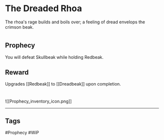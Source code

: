 # The Dreaded Rhoa
The rhoa's rage builds and boils over; a feeling of dread envelops the crimson beak.
#
## Prophecy
You will defeat Skullbeak while holding Redbeak.
## Reward
Upgrades [[Redbeak]] to [[Dreadbeak]] upon completion. 

#
![[Prophecy_inventory_icon.png]]

---
## Tags
#Prophecy
#WiP 